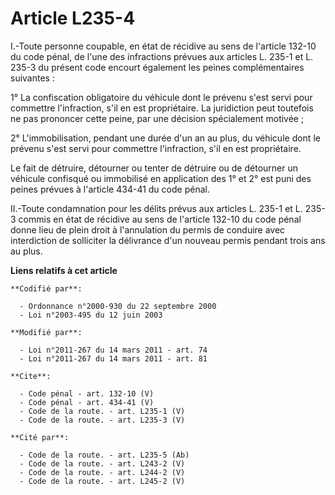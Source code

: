 # Article L235-4

I.-Toute personne coupable, en état de récidive au sens de l'article 132-10 du code pénal, de l'une des infractions prévues
aux articles L. 235-1 et L. 235-3 du présent code encourt également les peines complémentaires suivantes : 

1° La confiscation obligatoire du véhicule dont le prévenu s'est servi pour commettre l'infraction, s'il en est propriétaire.
La juridiction peut toutefois ne pas prononcer cette peine, par une décision spécialement motivée ; 

2° L'immobilisation, pendant une durée d'un an au plus, du véhicule dont le prévenu s'est servi pour commettre l'infraction,
s'il en est propriétaire. 

Le fait de détruire, détourner ou tenter de détruire ou de détourner un véhicule confisqué ou immobilisé en application des
1° et 2° est puni des peines prévues à l'article 434-41 du code pénal. 

II.-Toute condamnation pour les délits prévus aux articles L. 235-1 et L. 235-3 commis en état de récidive au sens de
l'article 132-10 du code pénal donne lieu de plein droit à l'annulation du permis de conduire avec interdiction de solliciter
la délivrance d'un nouveau permis pendant trois ans au plus.

**Liens relatifs à cet article**

	**Codifié par**:

	  - Ordonnance n°2000-930 du 22 septembre 2000
	  - Loi n°2003-495 du 12 juin 2003

	**Modifié par**:

	  - Loi n°2011-267 du 14 mars 2011 - art. 74
	  - Loi n°2011-267 du 14 mars 2011 - art. 81

	**Cite**:

	  - Code pénal - art. 132-10 (V)
	  - Code pénal - art. 434-41 (V)
	  - Code de la route. - art. L235-1 (V)
	  - Code de la route. - art. L235-3 (V)

	**Cité par**:

	  - Code de la route. - art. L235-5 (Ab)
	  - Code de la route. - art. L243-2 (V)
	  - Code de la route. - art. L244-2 (V)
	  - Code de la route. - art. L245-2 (V)
